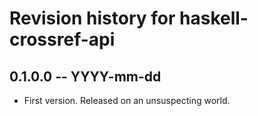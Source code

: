 # Revision history for haskell-crossref-api

## 0.1.0.0 -- YYYY-mm-dd

* First version. Released on an unsuspecting world.
